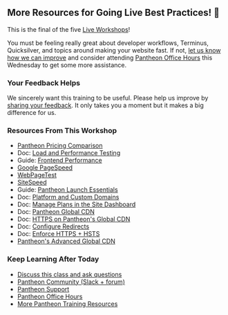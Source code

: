 ## More Resources for Going Live Best Practices! 🎉

This is the final of the five [Live Workshops](https://pantheon.io/live-workshops)!

 <Youtube src="rPL_D1hIFJ8" title="Going Live Best Practices" start="36" />

You must be feeling really great about developer workflows, Terminus, Quicksilver, and topics around making your website fast. If not, [let us know how we can improve](https://www.getfeedback.com/r/FHnfj1n8?gf_q[8821859]=17495041) and consider attending [Pantheon Office Hours](https://pantheon.io/agencies/office-hours) this Wednesday to get some more assistance.

### Your Feedback Helps

We sincerely want this training to be useful. Please help us improve by [sharing your feedback](https://www.getfeedback.com/r/FHnfj1n8?gf_q[8821859]=17495041). It only takes you a moment but it makes a big difference for us.

### Resources From This Workshop

- [Pantheon Pricing Comparison](https://pantheon.io/plans/pricing-comparison)
- Doc: [Load and Performance Testing](/load-and-performance-testing)
- Guide: [Frontend Performance](/guides/frontend-performance)
- [Google PageSpeed](https://developers.google.com/speed/pagespeed/insights/)
- [WebPageTest](https://www.webpagetest.org)
- [SiteSpeed](https://www.sitespeed.io/)
- Guide: [Pantheon Launch Essentials](/going-live)
- Doc: [Platform and Custom Domains](/domains)
- Doc: [Manage Plans in the Site Dashboard](/select-plan)
- Doc: [Pantheon Global CDN](/global-cdn)
- Doc: [HTTPS on Pantheon's Global CDN](/free-https)
- Doc: [Configure Redirects](/redirects)
- Doc: [Enforce HTTPS + HSTS](/pantheon-yml#enforce-https--hsts)
- [Pantheon's Advanced Global CDN](https://pantheon.io/product/guides/advanced-global-cdn)

### Keep Learning After Today

- [Discuss this class and ask questions](https://discuss.pantheon.io/c/pantheon-training/going-live-best-practices/56)
- [Pantheon Community (Slack + forum)](/pantheon-community)
- [Pantheon Support](/support)
- [Pantheon Office Hours](https://pantheon.io/agencies/office-hours)
- [More Pantheon Training Resources](https://pantheon.io/learn-pantheon)
